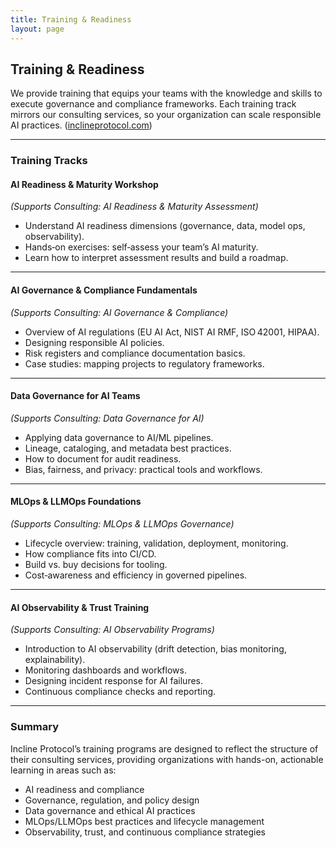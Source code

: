 ```yaml
---
title: Training & Readiness
layout: page
---
```


## Training & Readiness

We provide training that equips your teams with the knowledge and skills to execute governance and compliance frameworks. Each training track mirrors our consulting services, so your organization can scale responsible AI practices. ([inclineprotocol.com](https://inclineprotocol.com/training?utm_source=chatgpt.com))

---

### Training Tracks

#### AI Readiness & Maturity Workshop
*(Supports Consulting: AI Readiness & Maturity Assessment)*  
- Understand AI readiness dimensions (governance, data, model ops, observability).  
- Hands‑on exercises: self‑assess your team’s AI maturity.  
- Learn how to interpret assessment results and build a roadmap.

---

#### AI Governance & Compliance Fundamentals
*(Supports Consulting: AI Governance & Compliance)*  
- Overview of AI regulations (EU AI Act, NIST AI RMF, ISO 42001, HIPAA).  
- Designing responsible AI policies.  
- Risk registers and compliance documentation basics.  
- Case studies: mapping projects to regulatory frameworks.

---

#### Data Governance for AI Teams
*(Supports Consulting: Data Governance for AI)*  
- Applying data governance to AI/ML pipelines.  
- Lineage, cataloging, and metadata best practices.  
- How to document for audit readiness.  
- Bias, fairness, and privacy: practical tools and workflows.

---

#### MLOps & LLMOps Foundations
*(Supports Consulting: MLOps & LLMOps Governance)*  
- Lifecycle overview: training, validation, deployment, monitoring.  
- How compliance fits into CI/CD.  
- Build vs. buy decisions for tooling.  
- Cost‑awareness and efficiency in governed pipelines.

---

#### AI Observability & Trust Training
*(Supports Consulting: AI Observability Programs)*  
- Introduction to AI observability (drift detection, bias monitoring, explainability).  
- Monitoring dashboards and workflows.  
- Designing incident response for AI failures.  
- Continuous compliance checks and reporting.

---

### Summary

Incline Protocol’s training programs are designed to reflect the structure of their consulting services, providing organizations with hands-on, actionable learning in areas such as:

- AI readiness and compliance  
- Governance, regulation, and policy design  
- Data governance and ethical AI practices  
- MLOps/LLMOps best practices and lifecycle management  
- Observability, trust, and continuous compliance strategies

